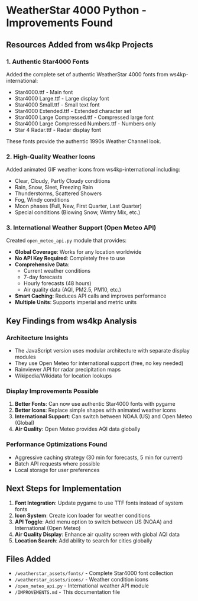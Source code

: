 # WeatherStar 4000 Python - Improvements Found

## Resources Added from ws4kp Projects

### 1. Authentic Star4000 Fonts
Added the complete set of authentic WeatherStar 4000 fonts from ws4kp-international:
- Star4000.ttf - Main font
- Star4000 Large.ttf - Large display font
- Star4000 Small.ttf - Small text font
- Star4000 Extended.ttf - Extended character set
- Star4000 Large Compressed.ttf - Compressed large font
- Star4000 Large Compressed Numbers.ttf - Numbers only
- Star 4 Radar.ttf - Radar display font

These fonts provide the authentic 1990s Weather Channel look.

### 2. High-Quality Weather Icons
Added animated GIF weather icons from ws4kp-international including:
- Clear, Cloudy, Partly Cloudy conditions
- Rain, Snow, Sleet, Freezing Rain
- Thunderstorms, Scattered Showers
- Fog, Windy conditions
- Moon phases (Full, New, First Quarter, Last Quarter)
- Special conditions (Blowing Snow, Wintry Mix, etc.)

### 3. International Weather Support (Open Meteo API)
Created `open_meteo_api.py` module that provides:
- **Global Coverage**: Works for any location worldwide
- **No API Key Required**: Completely free to use
- **Comprehensive Data**:
  - Current weather conditions
  - 7-day forecasts
  - Hourly forecasts (48 hours)
  - Air quality data (AQI, PM2.5, PM10, etc.)
- **Smart Caching**: Reduces API calls and improves performance
- **Multiple Units**: Supports imperial and metric units

## Key Findings from ws4kp Analysis

### Architecture Insights
- The JavaScript version uses modular architecture with separate display modules
- They use Open Meteo for international support (free, no key needed)
- Rainviewer API for radar precipitation maps
- Wikipedia/Wikidata for location lookups

### Display Improvements Possible
1. **Better Fonts**: Can now use authentic Star4000 fonts with pygame
2. **Better Icons**: Replace simple shapes with animated weather icons
3. **International Support**: Can switch between NOAA (US) and Open Meteo (Global)
4. **Air Quality**: Open Meteo provides AQI data globally

### Performance Optimizations Found
- Aggressive caching strategy (30 min for forecasts, 5 min for current)
- Batch API requests where possible
- Local storage for user preferences

## Next Steps for Implementation

1. **Font Integration**: Update pygame to use TTF fonts instead of system fonts
2. **Icon System**: Create icon loader for weather conditions
3. **API Toggle**: Add menu option to switch between US (NOAA) and International (Open Meteo)
4. **Air Quality Display**: Enhance air quality screen with global AQI data
5. **Location Search**: Add ability to search for cities globally

## Files Added
- `/weatherstar_assets/fonts/` - Complete Star4000 font collection
- `/weatherstar_assets/icons/` - Weather condition icons
- `/open_meteo_api.py` - International weather API module
- `/IMPROVEMENTS.md` - This documentation file